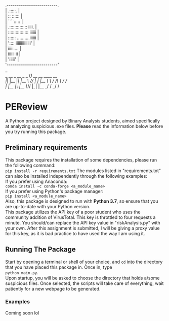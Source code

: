 
.-------------------------.<br/>
|         .:::::.         |<br/>
|        :: ::::::        |<br/>
|        ````:::::        |<br/>
|  .:::::::::::::: iiii.  |<br/>
| :::::::::::::::: iiiiii |<br/>
| :::::: ..........iiiiii |<br/>
|  ':::: iiiiiiiiiiiiii'  |<br/>
|        iiiii....        |<br/>
|        iiiiii ii        |<br/>
|         'iiiii'         |<br/>
'-------------------------'<br/>
                           _   <br/>
 _   __  _   __  _     _  (_)  __  __    ____    __<br/>
|_| |__ |_| |__  \\   //  | | |__  \ \  / /\ \  / /<br/>
|   |__ |\  |__   \\_//   |_| |__   \_\/ /  \_\/ /<br/>


# PEReview
A Python project designed by Binary Analysis students, aimed specifically at analyzing suspicious .exe files. **Please** read the information below before you try running this package.  
## Preliminary requirements
This package requires the installation of some dependencies, please run the following command:<br/>
`pip install -r requirements.txt`
The modules listed in "requirements.txt" can also be installed independently through the following examples:<br/>
If you prefer using Anaconda:<br/>
`conda install -c conda-forge <a_module_name>`<br/>
If you prefer using Python's package manager:<br/>
`pip install <a_module_name>`<br/>
Also, this package is designed to run with **Python 3.7**, so ensure that you are up-to-date with your Python version.<br/>
This package utilizes the API key of a poor student who uses the community addition of VirusTotal. This key is throttled to four requests a minute. You should/can replace the API key value in "riskAnalysis.py" with your own. After this assignment is submitted, I will be giving a proxy value for this key, as it is bad practice to have used the way I am using it.
## Running The Package
Start by opening a terminal or shell of your choice, and `cd` into the directory that you have placed this package in. Once in, type<br/> `python main.py`.<br/> Upon startup, you will be asked to choose the directory that holds a/some suspicious files. Once selected, the scripts will take care of everything, wait patiently for a new webpage to be generated.
### Examples
Coming soon lol

